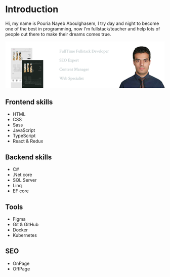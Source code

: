 # Introduction

Hi, my name is Pouria Nayeb Aboulghasem, I try day and night to become one of the best in programming, now I'm fullstack/teacher and help lots of people out there to make their dreams comes true.

![pouria nayeb aboulghasem introduction banner](https://github.com/pouria-nayeb-aboulghasem/pouria-nayeb-aboulghasem/blob/main/github-banner.png)

## Frontend skills

- HTML
- CSS
- Sass
- JavaScript
- TypeScript
- React & Redux

## Backend skills

- C#
- .Net core
- SQL Server
- Linq
- EF core

## Tools

- Figma
- Git & GitHub
- Docker
- Kubernetes

## SEO

- OnPage
- OffPage

